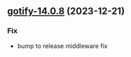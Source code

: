 

## [gotify-14.0.8](https://github.com/truecharts/charts/compare/gotify-14.0.7...gotify-14.0.8) (2023-12-21)

### Fix

- bump to release middleware fix
  
  